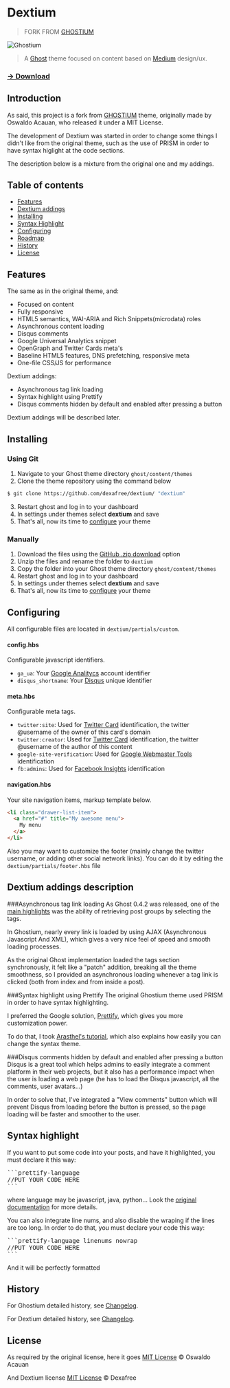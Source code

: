 # Dextium

> FORK FROM [GHOSTIUM](https://github.com/oswaldoacauan/ghostium)

![Ghostium](http://i.imgur.com/m5VcTBl.png)

> A [Ghost](https://ghost.org/) theme focused on content based on [Medium](https://medium.com) design/ux.

### [→ Download](https://github.com/dexafree/dextium/archive/master.zip)

## Introduction

As said, this project is a fork from [GHOSTIUM](https://github.com/oswaldoacauan/ghostium) theme, originally made by Oswaldo Acauan, who released it under a MIT License.

The development of Dextium was started in order to change some things I didn't like from the original theme, such as the use of PRISM in order to have syntax higlight at the code sections.

The description below is a mixture from the original one and my addings.



## Table of contents

* [Features](#features)
* [Dextium addings](#dextium-addings-description)
* [Installing](#installing)
* [Syntax Highlight](#syntax-highlight)
* [Configuring](#configuring)
* [Roadmap](#roadmap)
* [History](#history)
* [License](#license)

## Features

The same as in the original theme, and:
* Focused on content
* Fully responsive
* HTML5 semantics, WAI-ARIA and Rich Snippets(microdata) roles
* Asynchronous content loading
* Disqus comments
* Google Universal Analytics snippet
* OpenGraph and Twitter Cards meta's
* Baseline HTML5 features, DNS prefetching, responsive meta
* One-file CSS/JS for performance

Dextium addings:
* Asynchronous tag link loading
* Syntax highlight using Prettify
* Disqus comments hidden by default and enabled after pressing a button

Dextium addings will be described later.



## Installing

### Using Git
1. Navigate to your Ghost theme directory `ghost/content/themes`
2. Clone the theme repository using the command below
```sh
$ git clone https://github.com/dexafree/dextium/ "dextium"
```
3. Restart ghost and log in to your dashboard
4. In settings under themes select **dextium** and save
5. That's all, now its time to [configure](#configuring) your theme


### Manually
1. Download the files using the [GitHub .zip download](https://github.com/dexafree/dextium/archive/master.zip) option
2. Unzip the files and rename the folder to `dextium`
4. Copy the folder into your Ghost theme directory `ghost/content/themes`
5. Restart ghost and log in to your dashboard
6. In settings under themes select **dextium** and save
7. That's all, now its time to [configure](#configuring) your theme

## Configuring

All configurable files are located in `dextium/partials/custom`.

#### config.hbs

Configurable javascript identifiers.

* `ga_ua`: Your [Google Analitycs](https://support.google.com/analytics/answer/1032385) account identifier
* `disqus_shortname`: Your [Disqus](http://help.disqus.com/customer/portal/articles/466208) unique identifier

#### meta.hbs

Configurable meta tags.

* `twitter:site`: Used for [Twitter Card](https://dev.twitter.com/docs/cards/markup-reference) identification, the twitter @username of the owner of this card's domain
* `twitter:creator`: Used for [Twitter Card](https://dev.twitter.com/docs/cards/markup-reference) identification, the twitter @username of the author of this content
* `google-site-verification`: Used for [Google Webmaster Tools](https://support.google.com/webmasters/answer/35179) identification
* `fb:admins`: Used for [Facebook Insights](https://developers.facebook.com/docs/insights/‎) identification

#### navigation.hbs

Your site navigation items, markup template below.
```html
<li class="drawer-list-item">
  <a href="#" title="My awesome menu">
    My menu
  </a>
</li>
```


Also you may want to customize the footer (mainly change the twitter username, or adding other social network links).
You can do it by editing the `dextium/partials/footer.hbs` file


## Dextium addings description

###Asynchronous tag link loading
As Ghost 0.4.2 was released, one of the [main highlights](https://github.com/TryGhost/Ghost/tree/0.4.2) was the ability of retrieving post groups by selecting the tags.

In Ghostium, nearly every link is loaded by using AJAX (Asynchronous Javascript And XML), which gives a very nice feel of speed and smooth loading processes.

As the original Ghost implementation loaded the tags section synchronously, it felt like a "patch" addition, breaking all the theme smoothness, so I provided an asynchronous loading whenever a tag link is clicked (both from index and from inside a post).

###Syntax highlight using Prettify
The original Ghostium theme used PRISM in order to have syntax highlighting.

I preferred the Google solution, [Prettify](https://code.google.com/p/google-code-prettify/), which gives you more customization power.

To do that, I took [Arasthel's tutorial](http://blog.arasthel.com/syntax-highlight-en-ghost-definitivo/), which also explains how easily you can change the syntax theme.

###Disqus comments hidden by default and enabled after pressing a button
Disqus is a great tool which helps admins to easily integrate a comment platform in their web projects, but it also has a performance impact when the user is loading a web page (he has to load the Disqus javascript, all the comments, user avatars...)

In order to solve that, I've integrated a "View comments" button which will prevent Disqus from loading before the button is pressed, so the page loading will be faster and smoother to the user.

## Syntax highlight
If you want to put some code into your posts, and have it highlighted, you must declare it this way:

<pre>
```prettify-language
//PUT YOUR CODE HERE
```
</pre>

where language may be javascript, java, python...
Look the [original documentation](https://code.google.com/p/google-code-prettify/) for more details.

You can also integrate line nums, and also disable the wraping if the lines are too long.
In order to do that, you must declare your code this way:

<pre>
```prettify-language linenums nowrap
//PUT YOUR CODE HERE
```
</pre>

And it will be perfectly formatted


## History

For Ghostium detailed history, see [Changelog](https://github.com/oswaldoacauan/ghostium/blob/master/CHANGELOG.md).

For Dextium detailed history, see [Changelog](https://github.com/dexafree/dextium/blob/master/CHANGELOG.md).


## License

As required by the original license, here it goes
[MIT License](http://oswaldoacauan.mit-license.org/) © Oswaldo Acauan

And Dextium license
[MIT License](http://dexafree.mit-license.org/) © Dexafree